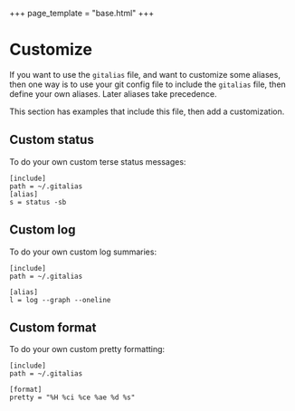 +++
page_template = "base.html"
+++

# Customize

If you want to use the `gitalias` file, and want to customize some aliases,
then one way is to use your git config file to include the `gitalias` file,
then define your own aliases. Later aliases take precedence.

This section has examples that include this file, then add a customization.


## Custom status

To do your own custom terse status messages:

```gitalias
[include]
path = ~/.gitalias
[alias]
s = status -sb
```


## Custom log

To do your own custom log summaries:

```gitalias
[include]
path = ~/.gitalias

[alias]
l = log --graph --oneline
```

## Custom format

To do your own custom pretty formatting:

```gitalias
[include]
path = ~/.gitalias

[format]
pretty = "%H %ci %ce %ae %d %s"
```
